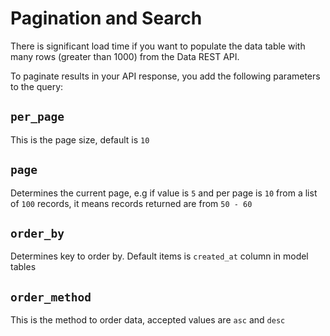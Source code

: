 # Pagination and Search

There is significant load time if you want to populate the data table with many rows (greater than 1000) from the Data REST API.

To paginate results in your API response, you add the following parameters to the query:

## ``per_page``

This is the page size, default is ``10``

## ``page``

Determines the current page, e.g if value is ``5`` and per page is ``10`` from a list of ``100`` records, it means records returned are from ``50 - 60``

## ``order_by``

Determines key to order by. Default items is ``created_at`` column in model tables

## ``order_method``

This is the method to order data, accepted values are ``asc`` and ``desc``
